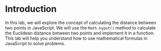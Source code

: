 # Introduction

In this lab, we will explore the concept of calculating the distance between two points in JavaScript. We will use the `Math.hypot()` method to calculate the Euclidean distance between two points and implement it in a function. This lab will help you understand how to use mathematical formulas in JavaScript to solve problems.
